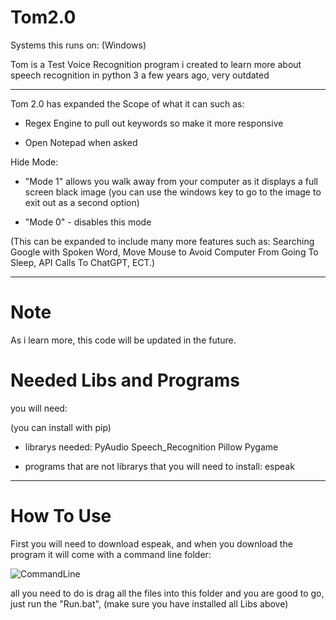 # Tom2.0

Systems this runs on: (Windows)

Tom is a Test Voice Recognition program i created to learn more about speech recognition in python 3 a few years ago, very outdated

---

Tom 2.0 has expanded the Scope of what it can such as:

- Regex Engine to pull out keywords so make it more responsive

- Open Notepad when asked

Hide Mode: 

- "Mode 1" allows you walk away from your computer as it displays a full screen black image (you can use the windows key to go to the image to exit out as a second option)

- "Mode 0" - disables this mode

(This can be expanded to include many more features such as: Searching Google with Spoken Word, Move Mouse to Avoid Computer From Going To Sleep, API Calls To ChatGPT, ECT.)


---

# Note

As i learn more, this code will be updated in the future.

# Needed Libs and Programs

you will need:

(you can install with pip)

- librarys needed: PyAudio Speech_Recognition Pillow Pygame

- programs that are not librarys that you will need to install: espeak

---

# How To Use

First you will need to download espeak, and when you download the program it will come with a command line folder:


![CommandLine](https://github.com/user-attachments/assets/d4a48faf-e7e9-4756-8272-de3fa4ea0162)


all you need to do is drag all the files into this folder and you are good to go, just run the "Run.bat", (make sure you have installed all Libs above)
